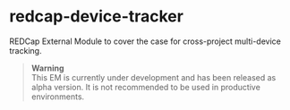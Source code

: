 # redcap-device-tracker
REDCap External Module to cover the case for cross-project multi-device tracking.

> **Warning**
> <br>This EM is currently under development and has been released as alpha version. It is not recommended to be used in productive environments.

